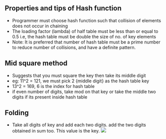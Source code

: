 ## Properties and tips of Hash function
* Programmer must choose hash function such that collision of elements does not occur in chaining
* The loading factor (lambda) of half table must be less than or equal to 0.5 i.e, the hash table must be double the size of no. of key elements
* Note: It is preferred that number of hash table must be a prime number to reduce number of collisions, and have a definite pattern.

## Mid square method
* Suggests that you must square the key then take its middle digit 
* eg: 11^2 = 121, we must pick 2 {middle digit} as the hash table key
* 13^2 = 169, 6 is the index for hash table
* if even number of digits, take mod on that key or take the middle two digits if its present inside hash table


## Folding
* Take all digits of key and add each two digits. add the two digits obtained in sum too. This value is the key.
![](https://cdn.discordapp.com/attachments/763862219649450025/1046770471049363466/image.png)

